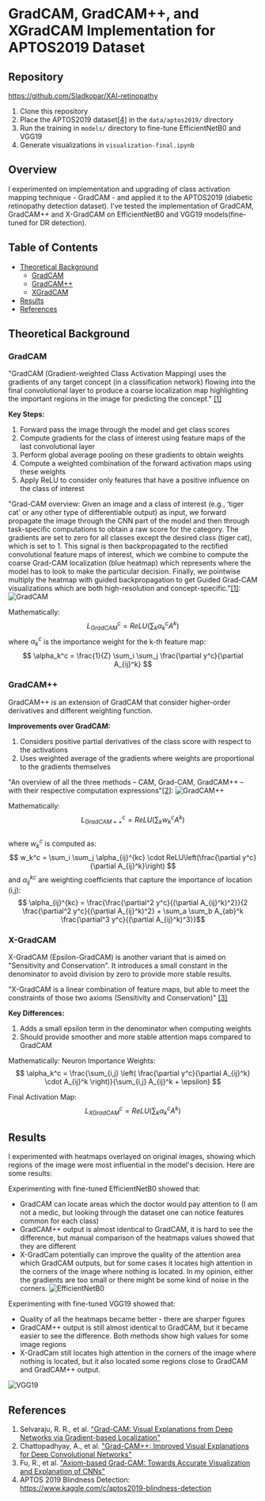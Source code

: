 # GradCAM, GradCAM++, and XGradCAM Implementation for APTOS2019 Dataset

## Repository

https://github.com/Sladkopar/XAI-retinopathy

1. Clone this repository  
3. Place the APTOS2019 dataset[\[4\]](#references) in the `data/aptos2019/` directory  
4. Run the training in `models/` directory to fine-tune EfficientNetB0 and VGG19
5. Generate visualizations in `visualization-final.ipynb`  

## Overview
I experimented on implementation and upgrading of class activation mapping technique - GradCAM - and applied it to the APTOS2019 (diabetic retinopathy detection dataset). I've tested the implementation of GradCAM, GradCAM++ and X-GradCAM on EfficientNetB0 and VGG19 models(fine-tuned for DR detection).

## Table of Contents
- [Theoretical Background](#theoretical-background)
  - [GradCAM](#gradcam)
  - [GradCAM++](#gradcam++)
  - [XGradCAM](#xgradcam)
- [Results](#results)
- [References](#references)

## Theoretical Background

### GradCAM

"GradCAM (Gradient-weighted Class Activation Mapping) uses the gradients of any target concept (in a classification network) flowing into the final convolutional layer to produce a coarse localization map highlighting the important regions in the image for predicting the concept." [\[1\]](#references)

**Key Steps:**
1. Forward pass the image through the model and get class scores
2. Compute gradients for the class of interest using feature maps of the last convolutional layer
3. Perform global average pooling on these gradients to obtain weights
4. Compute a weighted combination of the forward activation maps using these weights
5. Apply ReLU to consider only features that have a positive influence on the class of interest

"Grad-CAM overview: Given an image and a class of interest (e.g., ‘tiger cat’ or any other type of differentiable output) as input, we forward propagate the image through the CNN part of the model and then through task-specific computations to obtain a raw score for the category. The gradients are set to zero for all classes except the desired class (tiger cat), which is set to 1. This signal is then backpropagated to the rectified convolutional feature maps of interest, which we combine to compute the coarse Grad-CAM localization (blue heatmap) which represents where the model has to look to make the particular decision. Finally, we pointwise multiply the heatmap with guided backpropagation to get Guided Grad-CAM visualizations which are both high-resolution and concept-specific."[\[1\]](#references):
![GradCAM](results/GradCAM.jpg)

Mathematically:
$$ L_{GradCAM}^c = ReLU\left(\sum_k \alpha_k^c A^k\right) $$
where $\alpha_k^c$ is the importance weight for the k-th feature map:
$$ \alpha_k^c = \frac{1}{Z} \sum_i \sum_j \frac{\partial y^c}{\partial A_{ij}^k} $$

### GradCAM++

GradCAM++ is an extension of GradCAM that consider higher-order derivatives and different weighting function.

**Improvements over GradCAM:**
1. Considers positive partial derivatives of the class score with respect to the activations
2. Uses weighted average of the gradients where weights are proportional to the gradients themselves

"An overview of all the three methods – CAM, Grad-CAM, GradCAM++ – with their respective computation expressions"[\[2\]](#references):
![GradCAM++](results/GradCAM++.png)

Mathematically:
$$ L_{GradCAM++}^c = ReLU\left(\sum_k w_k^c A^k\right) $$  
where $w_k^c$ is computed as:  
$$ w_k^c = \sum_i \sum_j \alpha_{ij}^{kc} \cdot ReLU\left(\frac{\partial y^c}{\partial A_{ij}^k}\right) $$ 
and $\alpha_{ij}^{kc}$ are weighting coefficients that capture the importance of location (i,j):
$$ \alpha_{ij}^{kc} = \frac{\frac{\partial^2 y^c}{(\partial A_{ij}^k)^2}}{2 \frac{\partial^2 y^c}{(\partial A_{ij}^k)^2} + \sum_a \sum_b A_{ab}^k \frac{\partial^3 y^c}{(\partial A_{ij}^k)^3}}$$

### X-GradCAM

X-GradCAM (Epsilon-GradCAM) is another variant that is aimed on "Sensitivity and Conservation". It introduces a small constant in the denominator to avoid division by zero to provide more stable results.

"X-GradCAM is a linear combination of feature maps, but able to meet the constraints of those two axioms (Sensitivity and Conservation)" [\[3\]](#references)

**Key Differences:**
1. Adds a small epsilon term in the denominator when computing weights
2. Should provide smoother and more stable attention maps compared to GradCAM

Mathematically:
Neuron Importance Weights:
$$ \alpha_k^c = \frac{\sum_{i,j} \left( \frac{\partial y^c}{\partial A_{ij}^k} \cdot A_{ij}^k \right)}{\sum_{i,j} A_{ij}^k + \epsilon} $$

Final Activation Map:
$$ L_{XGradCAM}^c = ReLU\left(\sum_k \alpha_k^c A^k \right) $$

## Results

I experimented with heatmaps overlayed on original images, showing which regions of the image were most influential in the model's decision. Here are some results:

Experimenting with fine-tuned EfficientNetB0 showed that:
- GradCAM can locate areas which the doctor would pay attention to (I am not a medic, but looking through the dataset one can notice features common for each class)
- GradCAM++ output is almost identical to GradCAM, it is hard to see the difference, but manual comparison of the heatmaps values showed that they are different
- X-GradCam potentially can improve the quality of the attention area which GradCAM outputs, but for some cases it locates high attention in the corners of the image where nothing is located. In my opinion, either the gradients are too small or there might be some kind of noise in the corners.
![EfficientNetB0](results/EfficientNetB0.png)

Experimenting with fine-tuned VGG19 showed that:
- Quality of all the heatmaps became better - there are sharper figures
- GradCAM++ output is still almost identical to GradCAM, but it became easier to see the difference. Both methods show high values for some image regions
- X-GradCam still locates high attention in the corners of the image where nothing is located, but it also located some regions close to GradCAM and GradCAM++ output.

![VGG19](results/VGG19.png)

## References

1. Selvaraju, R. R., et al. ["Grad-CAM: Visual Explanations from Deep Networks via Gradient-based Localization"](https://arxiv.org/abs/1610.02391)
2. Chattopadhyay, A., et al. ["Grad-CAM++: Improved Visual Explanations for Deep Convolutional Networks"](https://arxiv.org/abs/1710.11063)
3. Fu, R., et al. ["Axiom-based Grad-CAM: Towards Accurate Visualization and Explanation of CNNs"](https://arxiv.org/abs/2008.02312)
4. APTOS 2019 Blindness Detection: https://www.kaggle.com/c/aptos2019-blindness-detection